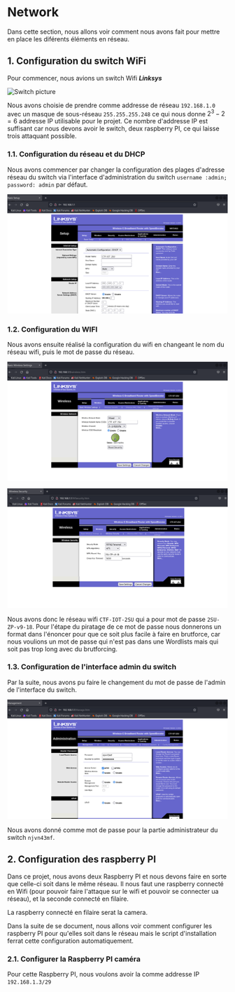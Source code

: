 # Network

Dans cette section, nous allons voir comment nous avons fait pour mettre en place les diférents éléments en réseau.

## 1. Configuration du switch WiFi

Pour commencer, nous avions un switch Wifi ***Linksys***

![Switch picture](./pictures/01_switch.png "Switch picture")

Nous avons choisie de prendre comme addresse de réseau `192.168.1.0` avec un masque de sous-réseau `255.255.255.248` ce qui nous donne $2^{3} - 2 = 6$ addresse IP utilisable pour le projet. Ce nombre d'addresse IP est suffisant car nous devons avoir le switch, deux raspberry PI, ce qui laisse trois attaquant possible.

### 1.1. Configuration du réseau et du DHCP

Nous avons commencer par changer la configuration des plages d'adresse réseau du switch via l'interface d'administration du switch `username :admin; password: admin` par défaut.

![Configuration du DHCP](./pictures/02_config_dhcp.png "Configuration du DHCP")

### 1.2. Configuration du WIFI

Nous avons ensuite réalisé la configuration du wifi en changeant le nom du réseau wifi, puis le mot de passe du réseau.

![Configuration du wifi 1](./pictures/03_config_wireless_name.png "Configuration du wifi 1")

![Configuration du wifi 2](./pictures/04_config_wireless_password.png "Configuration du wifi 2")

Nous avons donc le réseau wifi `CTF-IOT-2SU` qui a pour mot de passe `2SU-ZP-v9-18`. Pour l'étape du piratage de ce mot de passe nous donnerons un format dans l'énoncer pour que ce soit plus facile à faire en brutforce, car nous voulions un mot de passe qui n'est pas dans une Wordlists mais qui soit pas trop long avec du brutforcing.

### 1.3. Configuration de l'interface admin du switch

Par la suite, nous avons pu faire le changement du mot de passe de l'admin de l'interface du switch.

![Configuration admin passwd](./pictures/05_config_passwd_admin.png "Configuration admin passwd")

Nous avons donné comme mot de passe pour la partie administrateur du switch `njvn43mf`.

## 2. Configuration des raspberry PI

Dans ce projet, nous avons deux Raspberry PI et nous devons faire en sorte que celle-ci soit dans le même réseau. Il nous faut une raspberry connecté en Wifi (pour pouvoir faire l'attaque sur le wifi et pouvoir se connecter ua réseau), et la seconde connecté en filaire.

La raspberry connecté en filaire serat la camera.

Dans la suite de se document, nous allons voir comment configurer les raspberry PI pour qu'elles soit dans le réseau mais le script d'installation ferrat cette configuration automatiquement.

### 2.1. Configurer la Raspberry PI caméra


Pour cette Raspberry PI, nous voulons avoir la comme addresse IP `192.168.1.3/29`

